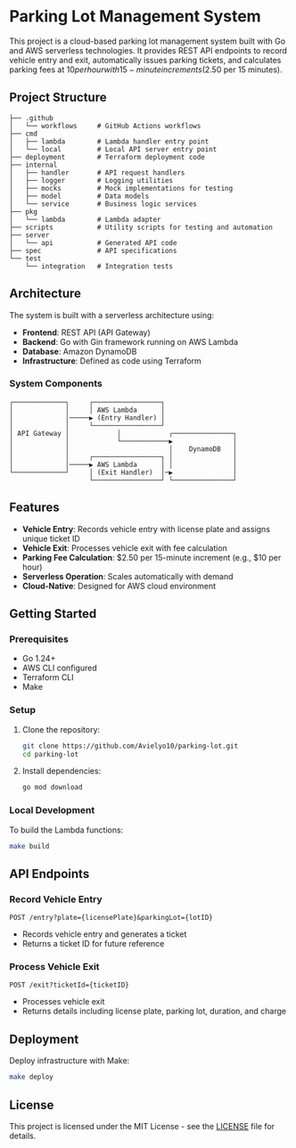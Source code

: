 # Parking Lot Management System

This project is a cloud-based parking lot management system built with Go and AWS serverless technologies. It provides REST API endpoints to record vehicle entry and exit, automatically issues parking tickets, and calculates parking fees at $10 per hour with 15-minute increments ($2.50 per 15 minutes).

## Project Structure

```shell
├── .github
│   └── workflows     # GitHub Actions workflows
├── cmd
│   ├── lambda        # Lambda handler entry point
│   └── local         # Local API server entry point
├── deployment        # Terraform deployment code
├── internal
│   ├── handler       # API request handlers
│   ├── logger        # Logging utilities
│   ├── mocks         # Mock implementations for testing
│   ├── model         # Data models
│   └── service       # Business logic services
├── pkg
│   └── lambda        # Lambda adapter
├── scripts           # Utility scripts for testing and automation
├── server
│   └── api           # Generated API code
├── spec              # API specifications
└── test
    └── integration   # Integration tests
```

## Architecture

The system is built with a serverless architecture using:

- **Frontend**: REST API (API Gateway)
- **Backend**: Go with Gin framework running on AWS Lambda
- **Database**: Amazon DynamoDB
- **Infrastructure**: Defined as code using Terraform

### System Components

```
┌─────────────┐     ┌─────────────────┐
│             │     │ AWS Lambda      │
│             │─────▶ (Entry Handler) │
│             │     └─────────────────┘
│ API Gateway │            │            ┌───────────────┐
│             │            └────────────▶               │
│             │                         │    DynamoDB   │
│             │     ┌─────────────────┐ │               │
│             │─────▶ AWS Lambda      │ │               │
└─────────────┘     │ (Exit Handler)  │─▶               │
                    └─────────────────┘ └───────────────┘
```

## Features

- **Vehicle Entry**: Records vehicle entry with license plate and assigns unique ticket ID
- **Vehicle Exit**: Processes vehicle exit with fee calculation
- **Parking Fee Calculation**: $2.50 per 15-minute increment (e.g., $10 per hour)
- **Serverless Operation**: Scales automatically with demand
- **Cloud-Native**: Designed for AWS cloud environment

## Getting Started

### Prerequisites

- Go 1.24+
- AWS CLI configured
- Terraform CLI
- Make

### Setup

1. Clone the repository:

   ```bash
   git clone https://github.com/Avielyo10/parking-lot.git
   cd parking-lot
   ```

2. Install dependencies:

   ```bash
   go mod download
   ```

### Local Development

To build the Lambda functions:

```bash
make build
```

## API Endpoints

### Record Vehicle Entry

```
POST /entry?plate={licensePlate}&parkingLot={lotID}
```

- Records vehicle entry and generates a ticket
- Returns a ticket ID for future reference

### Process Vehicle Exit

```
POST /exit?ticketId={ticketID}
```

- Processes vehicle exit
- Returns details including license plate, parking lot, duration, and charge

## Deployment

Deploy infrastructure with Make:

   ```bash
   make deploy
   ```

## License

This project is licensed under the MIT License - see the [LICENSE](./LICENSE) file for details.
